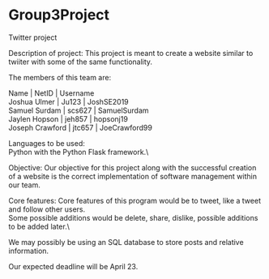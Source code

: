 # Group3Project
Twitter project

Description of project:
This project is meant to create a website similar to twiiter with some of the same functionality.

The members of this team are:

Name            |  NetID  |  Username  \
Joshua Ulmer    | Ju123   | JoshSE2019\
Samuel Surdam   | scs627  | SamuelSurdam\
Jaylen Hopson   | jeh857  | hopsonj19\
Joseph Crawford | jtc657  | JoeCrawford99 

Languages to be used:\
Python with the Python Flask framework.\

Objective: 
Our objective for this project along with the successful creation of a website is the correct implementation of software management within our team.

Core features:
Core features of this program would be to tweet, like a tweet and follow other users.\
Some possible additions would be delete, share, dislike, possible additions to be added later.\

We may possibly be using an SQL database to store posts and relative information.

Our expected deadline will be April 23.

